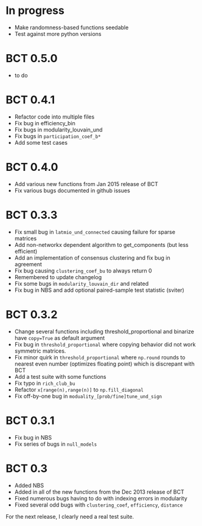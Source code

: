# In progress

- Make randomness-based functions seedable
- Test against more python versions

# BCT 0.5.0

- to do

# BCT 0.4.1

- Refactor code into multiple files
- Fix bug in efficiency_bin
- Fix bugs in modularity_louvain_und
- Fix bugs in `participation_coef_b*`
- Add some test cases

# BCT 0.4.0

- Add various new functions from Jan 2015 release of BCT
- Fix various bugs documented in github issues

# BCT 0.3.3

- Fix small bug in `latmio_und_connected` causing failure for sparse matrices
- Add non-networkx dependent algorithm to get_components (but less efficient)
- Add an implementation of consensus clustering and fix bug in agreement
- Fix bug causing `clustering_coef_bu` to always return 0
- Remembered to update changelog
- Fix some bugs in `modularity_louvain_dir` and related
- Fix bug in NBS and add optional paired-sample test statistic (sviter)

# BCT 0.3.2

- Change several functions including threshold_proportional and binarize have `copy=True` as default argument
- Fix bug in `threshold_proportional` where copying behavior did not work symmetric matrices.
- Fix minor quirk in `threshold_proportional` where `np.round` rounds to nearest even number (optimizes floating point) which is discrepant with BCT
- Add a test suite with some functions
- Fix typo in `rich_club_bu`
- Refactor `x[range(n),range(n)]` to `np.fill_diagonal`
- Fix off-by-one bug in `moduality_[prob/fine]tune_und_sign`

# BCT 0.3.1

- Fix bug in NBS
- Fix series of bugs in `null_models`

# BCT 0.3

- Added NBS
- Added in all of the new functions from the Dec 2013 release of BCT
- Fixed numerous bugs having to do with indexing errors in modularity
- Fixed several odd bugs with `clustering_coef`, `efficiency`, `distance`

For the next release, I clearly need a real test suite.
